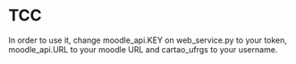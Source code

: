 # TCC

In order to use it, change moodle_api.KEY on web_service.py to your token, moodle_api.URL to your moodle URL and cartao_ufrgs to your username.
